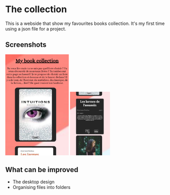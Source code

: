 
# The collection

This is a webside that show my favourites books collection.
It's my first time using a json file for a project. 


## Screenshots

<img src="./assets/theCollection (1).png/" alt="first image og the collection" width="200"/>
<img src="./assets/thecollection (2).png/" alt="second image of the collection" height="200"/>


## What can be improved 
- The desktop design
- Organising files into folders